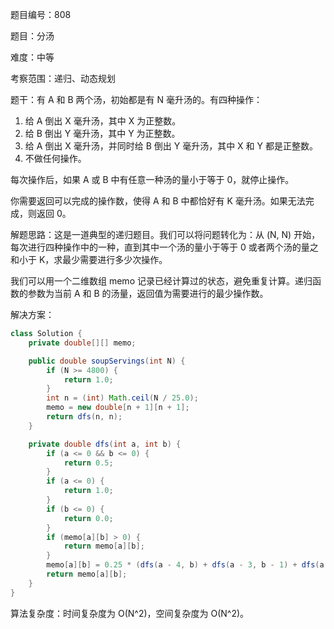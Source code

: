 题目编号：808

题目：分汤

难度：中等

考察范围：递归、动态规划

题干：有 A 和 B 两个汤，初始都是有 N 毫升汤的。有四种操作：

1. 给 A 倒出 X 毫升汤，其中 X 为正整数。
2. 给 B 倒出 Y 毫升汤，其中 Y 为正整数。
3. 给 A 倒出 X 毫升汤，并同时给 B 倒出 Y 毫升汤，其中 X 和 Y 都是正整数。
4. 不做任何操作。

每次操作后，如果 A 或 B 中有任意一种汤的量小于等于 0，就停止操作。

你需要返回可以完成的操作数，使得 A 和 B 中都恰好有 K 毫升汤。如果无法完成，则返回 0。

解题思路：这是一道典型的递归题目。我们可以将问题转化为：从 (N, N) 开始，每次进行四种操作中的一种，直到其中一个汤的量小于等于 0 或者两个汤的量之和小于 K，求最少需要进行多少次操作。

我们可以用一个二维数组 memo 记录已经计算过的状态，避免重复计算。递归函数的参数为当前 A 和 B 的汤量，返回值为需要进行的最少操作数。

解决方案：

```java
class Solution {
    private double[][] memo;

    public double soupServings(int N) {
        if (N >= 4800) {
            return 1.0;
        }
        int n = (int) Math.ceil(N / 25.0);
        memo = new double[n + 1][n + 1];
        return dfs(n, n);
    }

    private double dfs(int a, int b) {
        if (a <= 0 && b <= 0) {
            return 0.5;
        }
        if (a <= 0) {
            return 1.0;
        }
        if (b <= 0) {
            return 0.0;
        }
        if (memo[a][b] > 0) {
            return memo[a][b];
        }
        memo[a][b] = 0.25 * (dfs(a - 4, b) + dfs(a - 3, b - 1) + dfs(a - 2, b - 2) + dfs(a - 1, b - 3));
        return memo[a][b];
    }
}
```

算法复杂度：时间复杂度为 O(N^2)，空间复杂度为 O(N^2)。